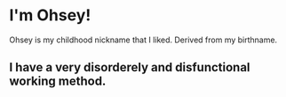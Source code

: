 # I'm Ohsey!

Ohsey is my childhood nickname that I liked. Derived from my birthname.

## I have a very disorderely and disfunctional working method.
